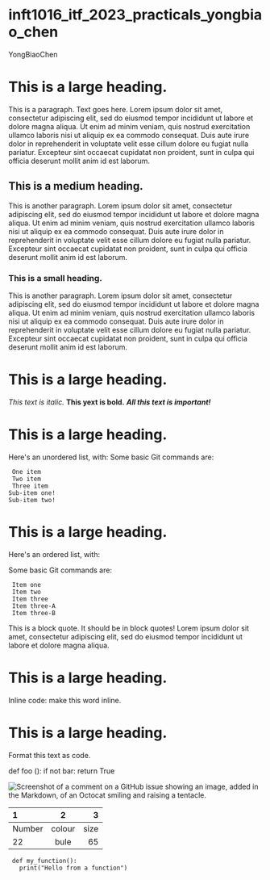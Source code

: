 # inft1016_itf_2023_practicals_yongbiao_chen

YongBiaoChen
# This is a large heading. 
This is a paragraph. Text goes here. Lorem ipsum dolor sit amet, consectetur adipiscing elit, sed do eiusmod tempor incididunt ut labore et dolore magna aliqua. Ut enim ad minim veniam, quis nostrud exercitation ullamco laboris nisi ut aliquip ex ea commodo consequat. Duis aute irure dolor in reprehenderit in voluptate velit esse cillum dolore eu fugiat nulla pariatur. Excepteur sint occaecat cupidatat non proident, sunt in culpa qui officia deserunt mollit anim id est laborum.
## This is a medium heading.
This is another paragraph. Lorem ipsum dolor sit amet, consectetur adipiscing elit, sed do eiusmod tempor incididunt ut labore et dolore magna aliqua. Ut enim ad minim veniam, quis nostrud exercitation ullamco laboris nisi ut aliquip ex ea commodo consequat. Duis aute irure dolor in reprehenderit in voluptate velit esse cillum dolore eu fugiat nulla pariatur. Excepteur sint occaecat cupidatat non proident, sunt in culpa qui officia deserunt mollit anim id est laborum.
### This is a small heading. 
This is another paragraph. Lorem ipsum dolor sit amet, consectetur adipiscing elit, sed do eiusmod tempor incididunt ut labore et dolore magna aliqua. Ut enim ad minim veniam, quis nostrud exercitation ullamco laboris nisi ut aliquip ex ea commodo consequat. Duis aute irure dolor in reprehenderit in voluptate velit esse cillum dolore eu fugiat nulla pariatur. Excepteur sint occaecat cupidatat non proident, sunt in culpa qui officia deserunt mollit anim id est laborum.
# This is a large heading.
 *This text is italic.* **This yext is bold.** ***All this text is important!***  
 # This is a large heading.
 Here's an unordered list, with:
Some basic Git commands are:
```
 One item
 Two item
 Three item
Sub-item one!
Sub-item two!
```
# This is a large heading. 

Here's an ordered list, with:

Some basic Git commands are:
```
 Item one 
 Item two 
 Item three
 Item three-A
 Item three-B
```

This is a block quote. It should be in block quotes! Lorem ipsum dolor sit amet, consectetur adipiscing elit, sed do eiusmod tempor incididunt ut labore et dolore magna aliqua.

# This is a large heading. 

Inline code: make this word inline. 

# This is a large heading. 

Format this text as code. 

def foo ():
  if not bar:
        return True
    
![Screenshot of a comment on a GitHub issue showing an image, added in the Markdown, of an Octocat smiling and raising a tentacle.](https://upload.wikimedia.org/wikipedia/commons/thumb/0/03/Kismet-IMG_6007-black.jpg/800px-Kismet-IMG_6007-black.jpg)

| 1 | 2 | 3 |
| :---         |     :---:      |          ---: |
| Number  | colour     | size   |
| 22    | bule       | 65    |

```
 def my_function():     
   print("Hello from a function")

